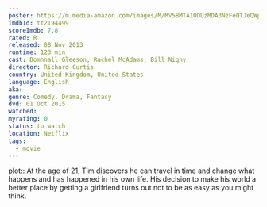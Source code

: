 ```yaml
---
poster: https://m.media-amazon.com/images/M/MV5BMTA1ODUzMDA3NzFeQTJeQWpwZ15BbWU3MDgxMTYxNTk@._V1_SX300.jpg
imdbId: tt2194499
scoreImdb: 7.8
rated: R
released: 08 Nov 2013
runtime: 123 min
cast: Domhnall Gleeson, Rachel McAdams, Bill Nighy
director: Richard Curtis
country: United Kingdom, United States
language: English
aka: 
genre: Comedy, Drama, Fantasy
dvd: 01 Oct 2015
watched: 
myrating: 0
status: to watch
location: Netflix
tags:
  - movie
---
```


plot:: At the age of 21, Tim discovers he can travel in time and change what happens and has happened in his own life. His decision to make his world a better place by getting a girlfriend turns out not to be as easy as you might think.